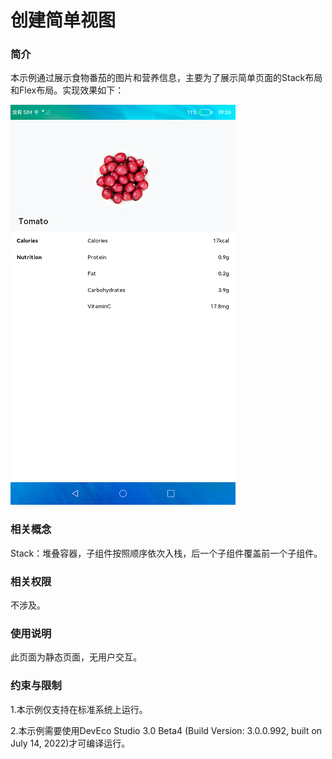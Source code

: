 # 创建简单视图

### 简介

本示例通过展示食物番茄的图片和营养信息，主要为了展示简单页面的Stack布局和Flex布局。实现效果如下：

![](screenshots/device/FoodDetail.png)

### 相关概念

Stack：堆叠容器，子组件按照顺序依次入栈，后一个子组件覆盖前一个子组件。

### 相关权限

不涉及。

### 使用说明

此页面为静态页面，无用户交互。

### 约束与限制

1.本示例仅支持在标准系统上运行。

2.本示例需要使用DevEco Studio 3.0 Beta4 (Build Version: 3.0.0.992, built on July 14, 2022)才可编译运行。
